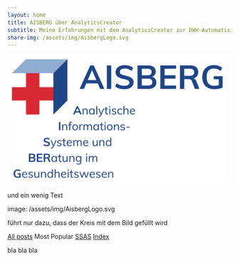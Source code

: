 ```yaml
---
layout: home
title: AISBERG über AnalyticsCreator
subtitle: Meine Erfahrungen mit dem AnalyticsCreator zur DWH-Automatisierung (ELT, DWH, SSAS)
share-img: /assets/img/AisbergLogo.svg
---
```


![AISBERG - Analytische Informationssysteme und BERatung im Gesundheitswesen](assets/img/AisbergLogo.svg)

und ein wenig Text

image: /assets/img/AisbergLogo.svg

führt nur dazu, dass der Kreis mit dem Bild gefüllt wird

<div class="list-filters">
  <a href="/" class="list-filter">All posts</a>
  <span class="list-filter filter-selected">Most Popular</span>
  <a href="/sas" class="list-filter">SSAS</a>
  <a href="/tags" class="list-filter">Index</a>
</div>

bla bla bla
